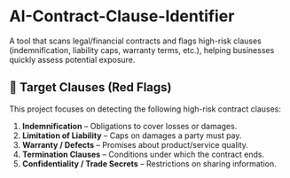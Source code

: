 # AI-Contract-Clause-Identifier
A tool that scans legal/financial contracts and flags high-risk clauses (indemnification, liability caps, warranty terms, etc.), helping businesses quickly assess potential exposure.

## 🎯 Target Clauses (Red Flags)

This project focuses on detecting the following high-risk contract clauses:

1. **Indemnification** – Obligations to cover losses or damages.  
2. **Limitation of Liability** – Caps on damages a party must pay.  
3. **Warranty / Defects** – Promises about product/service quality.  
4. **Termination Clauses** – Conditions under which the contract ends.  
5. **Confidentiality / Trade Secrets** – Restrictions on sharing information.  
